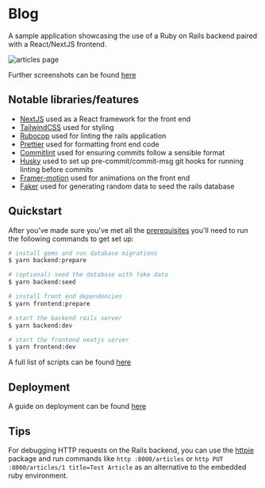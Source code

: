 # Blog

A sample application showcasing the use of a Ruby on Rails backend paired with a React/NextJS frontend.

![articles page](https://user-images.githubusercontent.com/11819124/121908300-c9050c00-cd24-11eb-9c25-97bd257b3801.png)

Further screenshots can be found [here](./docs/screenshots.md)

## Notable libraries/features

- [NextJS](https://nextjs.org) used as a React framework for the front end
- [TailwindCSS](https://tailwindcss.com) used for styling
- [Rubocop](https://github.com/rubocop/rubocop) used for linting the rails application
- [Prettier](https://prettier.io) used for formatting front end code
- [Commitlint](https://github.com/conventional-changelog/commitlint) used for ensuring commits follow a sensible format
- [Husky](https://typicode.github.io/husky/) used to set up pre-commit/commit-msg git hooks for running linting before commits
- [Framer-motion](framer.com/motion/) used for animations on the front end
- [Faker](https://github.com/faker-ruby) used for generating random data to seed the rails database

## Quickstart

After you've made sure you've met all the [prerequisites](./docs/prerequisites.md) you'll need to run the following commands to get set up:

```sh
# install gems and run database migrations
$ yarn backend:prepare

# (optional) seed the database with fake data
$ yarn backend:seed

# install front end dependencies
$ yarn frontend:prepare

# start the backend rails server
$ yarn backend:dev

# start the frontend nextjs server
$ yarn frontend:dev
```

A full list of scripts can be found [here](./docs/scripts.md)

## Deployment

A guide on deployment can be found [here](./docs/deployment.md)

## Tips

For debugging HTTP requests on the Rails backend, you can use the [httpie](https://httpie.io) package and run commands like `http :8000/articles` or `http PUT :8000/articles/1 title=Test Article` as an alternative to the embedded ruby environment.
